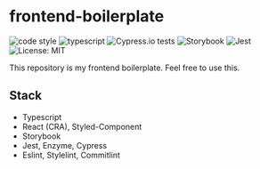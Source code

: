 # frontend-boilerplate

<p>
    <img alt="code style" src="https://img.shields.io/badge/code_style-standard-brightgreen.svg" />
    <img alt="typescript" src="https://camo.githubusercontent.com/71182b7c92d3c36c24eae5342f373d773d58c11d/68747470733a2f2f666c61742e62616467656e2e6e65742f62616467652f69636f6e2f54797065643f69636f6e3d74797065736372697074266c6162656c266c6162656c436f6c6f723d626c756526636f6c6f723d353535353535" />
    <img alt="Cypress.io tests" src="https://img.shields.io/badge/cypress.io-tests-green.svg" />
    <img alt="Storybook" src="https://github.com/storybookjs/brand/raw/master/badge/badge-storybook.svg?sanitize=true" />
    <img alt="Jest" src="https://jestjs.io/img/jest-badge.svg" />
    <img alt="License: MIT" src="https://img.shields.io/badge/License-MIT-green.svg" />
</p>

This repository is my frontend boilerplate. Feel free to use this.

## Stack

- Typescript
- React (CRA), Styled-Component
- Storybook
- Jest, Enzyme, Cypress
- Eslint, Stylelint, Commitlint
